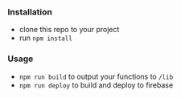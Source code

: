 
### Installation

- clone this repo to your project 
- run `npm install` 


### Usage 

- `npm run build` to output your functions to `/lib`
- `npm run deploy` to build and deploy to firebase 

